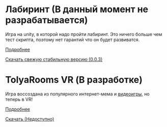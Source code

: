 # Лабиринт (В данный момент не разрабатывается)

Игра на unity, в которой надо пройти лабиринт. Это ничего больше чем тест скрипта, поэтому нет гарантий что он будет развиватся.

[Подробнее](./labirint.md)

[Скачать свежую стабильную версию (0.0.3)](https://drive.google.com/file/d/1Bi4ipF5Yj5zVzXwqo8-K4_YzGrqqnOe-/view?usp=drive_link)

# TolyaRooms VR (В разработке)
Игра воссоздана из популярного интернет-мема и [видеоигры](https://store.steampowered.com/app/1943950/Escape_the_Backrooms/), но теперь в VR!

[Подробнее](./tolyaroomsvr.md)

[Скачать (Недоступно)](./tolyaroomsvr.md)

